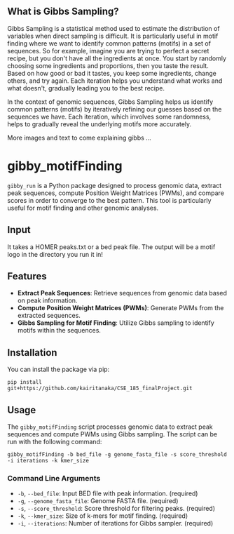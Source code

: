 ## What is Gibbs Sampling?
Gibbs Sampling is a statistical method used to estimate the distribution of variables when direct sampling is difficult. It is particularly useful in motif finding where we want to identify common patterns (motifs) in a set of sequences. So for example, imagine you are trying to perfect a secret recipe, but you don't have all the ingredients at once. You start by randomly choosing some ingredients and proportions, then you taste the result. Based on how good or bad it tastes, you keep some ingredients, change others, and try again. Each iteration helps you understand what works and what doesn't, gradually leading you to the best recipe.

In the context of genomic sequences, Gibbs Sampling helps us identify common patterns (motifs) by iteratively refining our guesses based on the sequences we have. Each iteration, which involves some randomness, helps to gradually reveal the underlying motifs more accurately.

More images and text to come explaining gibbs ... 


# gibby_motifFinding

`gibby_run` is a Python package designed to process genomic data, extract peak sequences, compute Position Weight Matrices (PWMs), and compare scores in order to converge to the best pattern. This tool is particularly useful for motif finding and other genomic analyses.

## Input 
It takes a HOMER peaks.txt or a bed peak file. The output will be a motif logo in the directory you run it in!

## Features

- **Extract Peak Sequences**: Retrieve sequences from genomic data based on peak information.
- **Compute Position Weight Matrices (PWMs)**: Generate PWMs from the extracted sequences.
- **Gibbs Sampling for Motif Finding**: Utilize Gibbs sampling to identify motifs within the sequences.

## Installation

You can install the package via pip:

```
pip install git+https://github.com/kairitanaka/CSE_185_finalProject.git
```


## Usage

The `gibby_motifFinding` script processes genomic data to extract peak sequences and compute PWMs using Gibbs sampling. The script can be run with the following command:

```
gibby_motifFinding -b bed_file -g genome_fasta_file -s score_threshold -i iterations -k kmer_size
```


### Command Line Arguments

- `-b`, `--bed_file`: Input BED file with peak information. (required)
- `-g`, `--genome_fasta_file`: Genome FASTA file. (required)
- `-s`, `--score_threshold`: Score threshold for filtering peaks. (required)
- `-k`, `--kmer_size`: Size of k-mers for motif finding. (required)
- `-i`, `--iterations`: Number of iterations for Gibbs sampler. (required)




